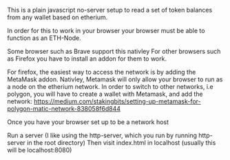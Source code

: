 This is a plain javascript no-server setup to read a set of token balances from any wallet based on etherium.

In order for this to work in your browser your browser must be able to function as an ETH-Node.

Some browser such as Brave support this nativley
For other browsers such as Firefox you have to install an addon for them to work. 

For firefox, the easiest way to access the network is by adding the MetaMask addon. 
Nativley, Metamask will only allow your browser to run as a node on the etherium network. In order to switch
to other networks, i.e polygon, you will have to create a wallet with Metamask, and add the network: https://medium.com/stakingbits/setting-up-metamask-for-polygon-matic-network-838058f6d844


Once you have your browser set up to be a network host

Run a server (I like using the http-server, which you run by running http-server in the root directory)
Then visit index.html in localhost (usually this will be localhost:8080)